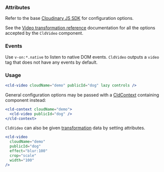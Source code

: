 ### Attributes

Refer to the base [Cloudinary JS SDK](https://github.com/cloudinary/cloudinary_js#configuration) for configuration options.

See the [Video transformation reference](https://cloudinary.com/documentation/video_transformation_reference) documentation for all the options accepted by the `CldVideo` component.

### Events

Use `v-on:*.native` to listen to native DOM events. `CldVideo` outputs a `video` tag that does not have any events by default.

### Usage

```jsx
<cld-video cloudName="demo" publicId="dog" lazy controls />
```

General configuration options may be passed with a [CldContext](#cldcontext) containing component instead:

```jsx
<cld-context cloudName="demo">
  <cld-video publicId="dog" />
</cld-context>
```

`CldVideo` can also be given [transformation](https://cloudinary.com/documentation/video_transformation_reference) data by setting attributes.

```jsx
<cld-video
  cloudName="demo"
  publicId="dog"
  effect="blur:100"
  crop="scale"
  width="100"
/>
```
